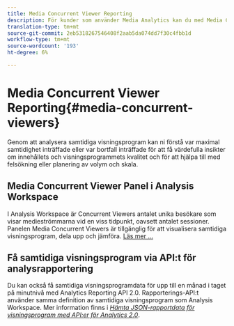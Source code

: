 ```yaml
---
title: Media Concurrent Viewer Reporting
description: För kunder som använder Media Analytics kan du med Media Concurrent Viewer-panelen i Analysis Workspace analysera samtidiga visningsprogram för att förstå var maximal samtidighet inträffade eller var bortfall inträffade.
translation-type: tm+mt
source-git-commit: 2eb5318267546408f2aab5da074dd7f30c4fbb1d
workflow-type: tm+mt
source-wordcount: '193'
ht-degree: 6%

---
```



# Media Concurrent Viewer Reporting{#media-concurrent-viewers}

Genom att analysera samtidiga visningsprogram kan ni förstå var maximal samtidighet inträffade eller var bortfall inträffade för att få värdefulla insikter om innehållets och visningsprogrammets kvalitet och för att hjälpa till med felsökning eller planering av volym och skala.

## Media Concurrent Viewer Panel i Analysis Workspace

I Analysis Workspace är Concurrent Viewers antalet unika besökare som visar medieströmmarna vid en viss tidpunkt, oavsett antalet sessioner. Panelen Media Concurrent Viewers är tillgänglig för att visualisera samtidiga visningsprogram, dela upp och jämföra. [Läs mer …](https://docs.adobe.com/content/help/sv-SE/analytics/analyze/analysis-workspace/panels/media-concurrent-viewers.html)

## Få samtidiga visningsprogram via API:t för analysrapportering

Du kan också få samtidiga visningsprogramdata för upp till en månad i taget på minutnivå med Analytics Reporting API 2.0.  Rapporterings-API:t använder samma definition av samtidiga visningsprogram som Analysis Workspace.  Mer information finns i [_*Hämta JSON-rapportdata för visningsprogram med API:er för Analytics 2.0*_](/help/media-reports/media-default-reports/get-concurrent-json20.md).
